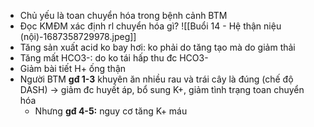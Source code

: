 - Chủ yếu là toan chuyển hóa trong bệnh cảnh BTM
- Đọc KMĐM xác định rl chuyển hóa gì?
![[Buổi 14 - Hệ thận niệu (nội)-1687358729978.jpeg]]
- Tăng sản xuất acid ko bay hơi: ko phải do tăng tạo mà do giảm thải
- Tăng mất HCO3-: do ko tái hấp thu đc HCO3-
- Giảm bài tiết H+ ống thận
- Người BTM **gđ 1-3** khuyên ăn nhiều rau và trái cây là đúng (chế độ DASH) -> giảm đc huyết áp, bổ sung K+, giảm tình trạng toan chuyển hóa
	- Nhưng **gđ 4-5:** nguy cơ tăng K+ máu